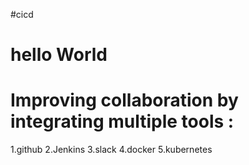 
#cicd 
# hello World
# Improving collaboration by integrating multiple tools :
1.github
2.Jenkins
3.slack
4.docker
5.kubernetes
